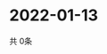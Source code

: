 # 2022-01-13
  共 0条

  <!-- BEGIN -->
  <!-- 最后更新时间Thu Jan 13 2022 14:03:50 GMT+0000 (Coordinated Universal Time) -->
  
  <!-- END -->
  
  